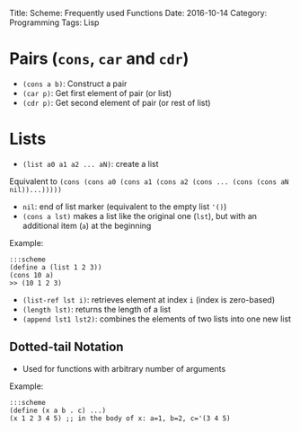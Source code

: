 Title: Scheme: Frequently used Functions
Date: 2016-10-14
Category: Programming
Tags: Lisp


# Pairs (`cons`, `car` and `cdr`)

- `(cons a b)`: Construct a pair
- `(car p)`: Get first element of pair (or list)
- `(cdr p)`: Get second element of pair (or rest of list)

# Lists

- `(list a0 a1 a2 ... aN)`: create a list

Equivalent to `(cons (cons a0 (cons a1 (cons a2 (cons ... (cons (cons aN nil))...)))))`

- `nil`: end of list marker (equivalent to the empty list `'()`)
- `(cons a lst)` makes a list like the original one (`lst`), but with an additional item (`a`) at the beginning

Example:

    :::scheme
    (define a (list 1 2 3))
    (cons 10 a)
    >> (10 1 2 3)

- `(list-ref lst i)`: retrieves element at index `i` (index is zero-based)
- `(length lst)`: returns the length of a list
- `(append lst1 lst2)`: combines the elements of two lists into one new list

## Dotted-tail Notation

- Used for functions with arbitrary number of arguments

Example:

    :::scheme
    (define (x a b . c) ...)
    (x 1 2 3 4 5) ;; in the body of x: a=1, b=2, c='(3 4 5)


